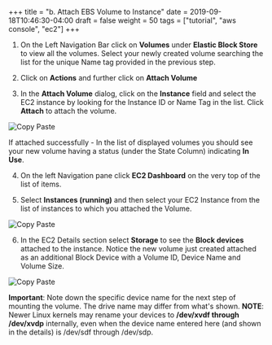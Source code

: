 +++
title = "b. Attach EBS Volume to Instance"
date = 2019-09-18T10:46:30-04:00
draft = false
weight = 50
tags = ["tutorial", "aws console", "ec2"]
+++

1.	On the Left Navigation Bar click on **Volumes** under **Elastic Block Store** to view all the volumes. Select your newly created volume searching the list for the unique Name tag provided in the previous step.

2.	Click on **Actions** and further click on **Attach Volume**

3.	In the **Attach Volume** dialog, click on the **Instance** field and select the EC2 instance by looking for the Instance ID or Name Tag in the list. Click **Attach** to attach the volume.

![Copy Paste](/images/hpc-aws-parallelcluster-workshop/EC2AttachVolume.png)

If attached successfully - In the list of displayed volumes you should see your new volume having a status (under the State Column) indicating **In Use**.

4.	On the left Navigation pane click **EC2 Dashboard** on the very top of the list of items. 

5.	Select **Instances (running)** and then select your EC2 Instance from the list of instances to which you attached the Volume.

![Copy Paste](/images/hpc-aws-parallelcluster-workshop/EC2RunningInstances.png)
 

6.	In the EC2 Details section select **Storage** to see the **Block devices** attached to the instance. Notice the new volume just created attached as an additional Block Device with a Volume ID, Device Name and Volume Size.

![Copy Paste](/images/hpc-aws-parallelcluster-workshop/EC2AttachedVolume.png)

**Important**: Note down the specific device name for the next step of mounting the volume. The drive name may differ from what's shown. **NOTE**: Newer Linux kernels may rename your devices to **/dev/xvdf through /dev/xvdp** internally, even when the device name entered here (and shown in the details) is /dev/sdf through /dev/sdp.
